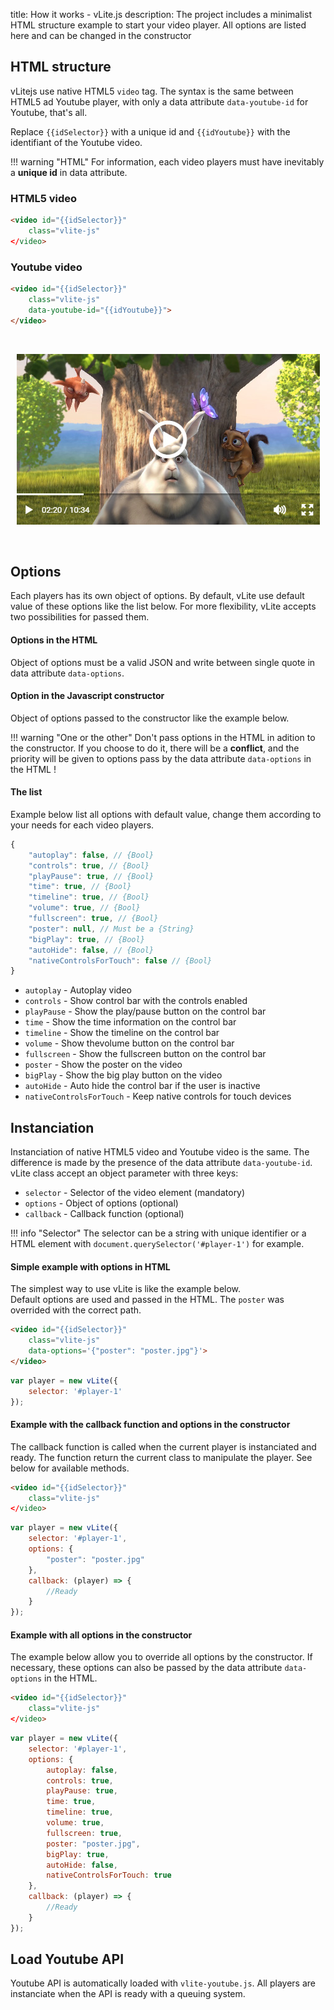title: How it works - vLite.js
description: The project includes a minimalist HTML structure example to start your video player. All options are listed here and can be changed in the constructor

## HTML structure

vLitejs use native HTML5 `video` tag. The syntax is the same between HTML5 ad Youtube player, with only a data attribute `data-youtube-id` for Youtube, that's all.<br />

Replace `{{idSelector}}` with a unique id and `{{idYoutube}}` with the identifiant of the Youtube video.

!!! warning "HTML"
    For information, each video players must have inevitably a __unique id__ in data attribute.

### HTML5 video

```html
<video id="{{idSelector}}"
    class="vlite-js"
</video>
```

### Youtube video

```html
<video id="{{idSelector}}"
    class="vlite-js"
    data-youtube-id="{{idYoutube}}">
</video>
```

<br /><center>
![Screenshot](img/demo2.jpg)
</center><br />

## Options

Each players has its own object of options. By default, vLite use default value of these options like the list below. For more flexibility, vLite accepts two possibilities for passed them.

#### Options in the HTML

Object of options must be a valid JSON and write between single quote in data attribute `data-options`.

#### Option in the Javascript constructor

Object of options passed to the constructor like the example below.

!!! warning "One or the other"
    Don't pass options in the HTML in adition to the constructor. If you choose to do it, there will be a __conflict__, and the priority will be given to options pass by the data attribute `data-options` in the HTML !

#### The list

Example below list all options with default value, change them according to your needs for each video players.

```javascript
{
    "autoplay": false, // {Bool}
    "controls": true, // {Bool}
    "playPause": true, // {Bool}
    "time": true, // {Bool}
    "timeline": true, // {Bool}
    "volume": true, // {Bool}
    "fullscreen": true, // {Bool}
    "poster": null, // Must be a {String}
    "bigPlay": true, // {Bool}
    "autoHide": false, // {Bool}
    "nativeControlsForTouch": false // {Bool}
}
```

* `autoplay` - Autoplay video
* `controls` - Show control bar with the controls enabled
* `playPause` - Show the play/pause button on the control bar
* `time` - Show the time information on the control bar
* `timeline` - Show the timeline on the control bar
* `volume` - Show thevolume button on the control bar
* `fullscreen` - Show the fullscreen button on the control bar
* `poster` - Show the poster on the video
* `bigPlay` - Show the big play button on the video
* `autoHide` - Auto hide the control bar if the user is inactive
* `nativeControlsForTouch` - Keep native controls for touch devices

## Instanciation

Instanciation of native HTML5 video and Youtube video is the same. The difference is made by the presence of the data attribute `data-youtube-id`.<br />
vLite class accept an object parameter with three keys:

* `selector` - Selector of the video element (mandatory)
* `options` - Object of options (optional)
* `callback` - Callback function (optional)

!!! info "Selector"
    The selector can be a string with unique identifier or a HTML element with `document.querySelector('#player-1')` for example.

#### Simple example with options in HTML

The simplest way to use vLite is like the example below.<br />
Default options are used and passed in the HTML. The `poster` was overrided with the correct path.

```html
<video id="{{idSelector}}"
    class="vlite-js"
    data-options='{"poster": "poster.jpg"}'>
</video>
```

```javascript
var player = new vLite({
    selector: '#player-1'
});
```

#### Example with the callback function and options in the constructor

The callback function is called when the current player is instanciated and ready. The function return the current class to manipulate the player. See below for available methods.

```html
<video id="{{idSelector}}"
    class="vlite-js"
</video>
```

```javascript
var player = new vLite({
    selector: '#player-1',
    options: {
        "poster": "poster.jpg"
    },
    callback: (player) => {
        //Ready
    }
});
```

#### Example with all options in the constructor

The example below allow you to override all options by the constructor. If necessary, these options can also be passed by the data attribute `data-options` in the HTML.

```html
<video id="{{idSelector}}"
    class="vlite-js"
</video>
```

```javascript
var player = new vLite({
    selector: '#player-1',
    options: {
        autoplay: false,
        controls: true,
        playPause: true,
        time: true,
        timeline: true,
        volume: true,
        fullscreen: true,
        poster: "poster.jpg",
        bigPlay: true,
        autoHide: false,
        nativeControlsForTouch: true
    },
    callback: (player) => {
        //Ready
    }
});
```

## Load Youtube API

Youtube API is automatically loaded with `vlite-youtube.js`. All players are instanciate when the API is ready with a queuing system.

<script>
  ((window.gitter = {}).chat = {}).options = {
    room: 'vlitejs/vlitejs'
  };
</script>
<script src="https://sidecar.gitter.im/dist/sidecar.v1.js" async defer></script>